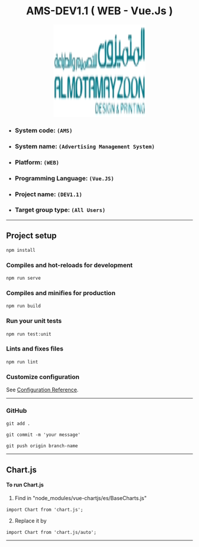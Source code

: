 <h1 align="center">AMS-DEV1.1 ( WEB - Vue.Js ) </h1>

<p align="center">
  <img width="250" height="250" src="./src/assets/images/logo.png">
</p>

- ### System code: `(AMS)`

- ### System name: `(Advertising Management System)`

- ### Platform: `(WEB)`

- ### Programming Language: `(Vue.JS)`

- ### Project name: `(DEV1.1)`

- ### Target group type: `(All Users)`

---

## Project setup

```
npm install
```

### Compiles and hot-reloads for development

```
npm run serve
```

### Compiles and minifies for production

```
npm run build
```

### Run your unit tests

```
npm run test:unit
```

### Lints and fixes files

```
npm run lint
```

### Customize configuration

See [Configuration Reference](https://cli.vuejs.org/config/).

---

### GitHub

```
git add .
```

```
git commit -m 'your message'
```

```
git push origin branch-name
```

---

## Chart.js

#### To run Chart.js

1. Find in "node_modules/vue-chartjs/es/BaseCharts.js"

```
import Chart from 'chart.js';
```

2. Replace it by

```
import Chart from 'chart.js/auto';
```
---


